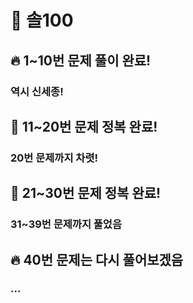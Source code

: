 # 📘 솔100

## 🔥 1~10번 문제 풀이 완료!

### 역시 신세종!

## 🎉 11~20번 문제 정복 완료!

### 20번 문제까지 차렷!

## 🎉 21~30번 문제 정복 완료!

### 31~39번 문제까지 풀었음

## 🔥 40번 문제는 다시 풀어보겠음

### ...
